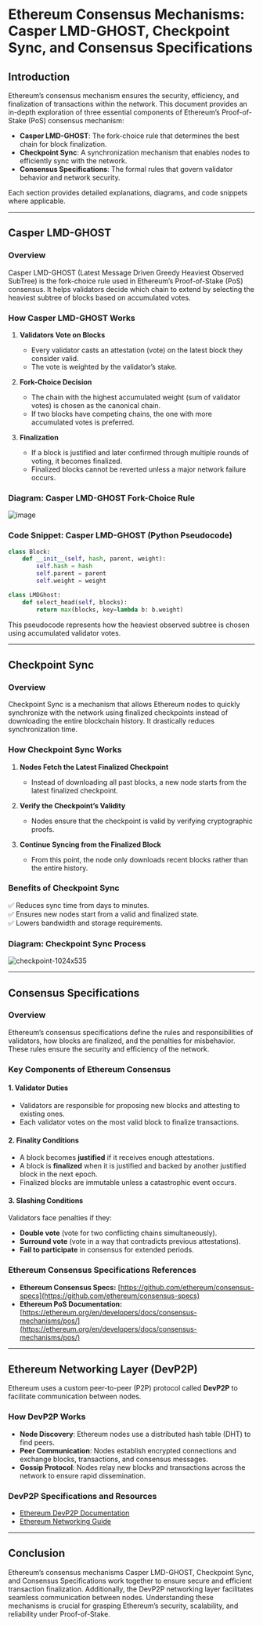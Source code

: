 # Ethereum Consensus Mechanisms: Casper LMD-GHOST, Checkpoint Sync, and Consensus Specifications

## Introduction
Ethereum’s consensus mechanism ensures the security, efficiency, and finalization of transactions within the network. This document provides an in-depth exploration of three essential components of Ethereum’s Proof-of-Stake (PoS) consensus mechanism:

- **Casper LMD-GHOST**: The fork-choice rule that determines the best chain for block finalization.
- **Checkpoint Sync**: A synchronization mechanism that enables nodes to efficiently sync with the network.
- **Consensus Specifications**: The formal rules that govern validator behavior and network security.

Each section provides detailed explanations, diagrams, and code snippets where applicable.

---

## **Casper LMD-GHOST**

### **Overview**
Casper LMD-GHOST (Latest Message Driven Greedy Heaviest Observed SubTree) is the fork-choice rule used in Ethereum’s Proof-of-Stake (PoS) consensus. It helps validators decide which chain to extend by selecting the heaviest subtree of blocks based on accumulated votes.

### **How Casper LMD-GHOST Works**
1. **Validators Vote on Blocks**
   - Every validator casts an attestation (vote) on the latest block they consider valid.
   - The vote is weighted by the validator’s stake.

2. **Fork-Choice Decision**
   - The chain with the highest accumulated weight (sum of validator votes) is chosen as the canonical chain.
   - If two blocks have competing chains, the one with more accumulated votes is preferred.

3. **Finalization**
   - If a block is justified and later confirmed through multiple rounds of voting, it becomes finalized.
   - Finalized blocks cannot be reverted unless a major network failure occurs.

### **Diagram: Casper LMD-GHOST Fork-Choice Rule**
![image](https://hackmd.io/_uploads/BJdMUlnTJg.png)


### **Code Snippet: Casper LMD-GHOST (Python Pseudocode)**
```python
class Block:
    def __init__(self, hash, parent, weight):
        self.hash = hash
        self.parent = parent
        self.weight = weight

class LMDGhost:
    def select_head(self, blocks):
        return max(blocks, key=lambda b: b.weight)
```
This pseudocode represents how the heaviest observed subtree is chosen using accumulated validator votes.

---

## **Checkpoint Sync**

### **Overview**
Checkpoint Sync is a mechanism that allows Ethereum nodes to quickly synchronize with the network using finalized checkpoints instead of downloading the entire blockchain history. It drastically reduces synchronization time.

### **How Checkpoint Sync Works**
1. **Nodes Fetch the Latest Finalized Checkpoint**
   - Instead of downloading all past blocks, a new node starts from the latest finalized checkpoint.

2. **Verify the Checkpoint’s Validity**
   - Nodes ensure that the checkpoint is valid by verifying cryptographic proofs.

3. **Continue Syncing from the Finalized Block**
   - From this point, the node only downloads recent blocks rather than the entire history.

### **Benefits of Checkpoint Sync**
✅ Reduces sync time from days to minutes.  
✅ Ensures new nodes start from a valid and finalized state.  
✅ Lowers bandwidth and storage requirements.

### **Diagram: Checkpoint Sync Process**
![checkpoint-1024x535](https://hackmd.io/_uploads/r1OHnb36yx.png)


---

## **Consensus Specifications**

### **Overview**
Ethereum’s consensus specifications define the rules and responsibilities of validators, how blocks are finalized, and the penalties for misbehavior. These rules ensure the security and efficiency of the network.

### **Key Components of Ethereum Consensus**

#### **1. Validator Duties**
- Validators are responsible for proposing new blocks and attesting to existing ones.
- Each validator votes on the most valid block to finalize transactions.

#### **2. Finality Conditions**
- A block becomes **justified** if it receives enough attestations.
- A block is **finalized** when it is justified and backed by another justified block in the next epoch.
- Finalized blocks are immutable unless a catastrophic event occurs.

#### **3. Slashing Conditions**
Validators face penalties if they:
- **Double vote** (vote for two conflicting chains simultaneously).
- **Surround vote** (vote in a way that contradicts previous attestations).
- **Fail to participate** in consensus for extended periods.

### **Ethereum Consensus Specifications References**
- **Ethereum Consensus Specs:** [https://github.com/ethereum/consensus-specs](https://github.com/ethereum/consensus-specs)
- **Ethereum PoS Documentation:** [https://ethereum.org/en/developers/docs/consensus-mechanisms/pos/](https://ethereum.org/en/developers/docs/consensus-mechanisms/pos/)

---

## **Ethereum Networking Layer (DevP2P)**

Ethereum uses a custom peer-to-peer (P2P) protocol called **DevP2P** to facilitate communication between nodes.

### **How DevP2P Works**
- **Node Discovery**: Ethereum nodes use a distributed hash table (DHT) to find peers.
- **Peer Communication**: Nodes establish encrypted connections and exchange blocks, transactions, and consensus messages.
- **Gossip Protocol**: Nodes relay new blocks and transactions across the network to ensure rapid dissemination.


### **DevP2P Specifications and Resources**
- [Ethereum DevP2P Documentation](https://github.com/ethereum/devp2p)
- [Ethereum Networking Guide](https://ethereum.org/en/developers/docs/networking/)

---

## **Conclusion**
Ethereum’s consensus mechanisms Casper LMD-GHOST, Checkpoint Sync, and Consensus Specifications work together to ensure secure and efficient transaction finalization. Additionally, the DevP2P networking layer facilitates seamless communication between nodes. Understanding these mechanisms is crucial for grasping Ethereum’s security, scalability, and reliability under Proof-of-Stake.

